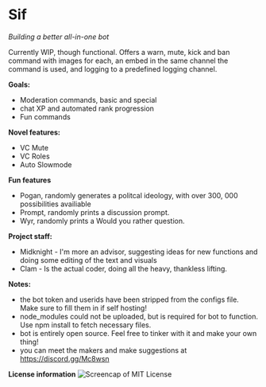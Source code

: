 # Sif
*Building a better all-in-one bot*

Currently WIP, though functional. Offers a warn, mute, kick and ban command with images for each, an embed in the same channel the command is used, and logging to a predefined logging channel. 

**Goals:**
- Moderation commands, basic and special
- chat XP and automated rank progression
- Fun commands

**Novel features:**
- VC Mute
- VC Roles
- Auto Slowmode

**Fun features**
- Pogan, randomly generates a politcal ideology, with over 300, 000 possibilities availiable
- Prompt, randomly prints a discussion prompt.
- Wyr, randomly prints a Would you rather question. 

**Project staff:**
- Midknight - I'm more an advisor, suggesting ideas for new functions and doing some editing of the text and visuals
- Clam - Is the actual coder, doing all the heavy, thankless lifting.

**Notes:**
- the bot token and userids have been stripped from the configs file. Make sure to fill them in if self hosting!
- node_modules could not be uploaded, but is required for bot to function. Use npm install to fetch necessary files.
- bot is entirely open source.  Feel free to tinker with it and make your own thing! 
- you can meet the makers and make suggestions at https://discord.gg/Mc8wsn 

**License information**
<img src="https://imgur.com/3AbRiQc.jpg" alt="Screencap of MIT License">
